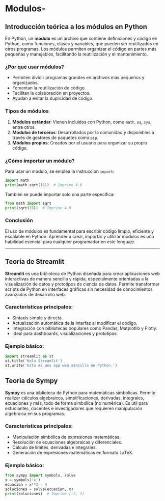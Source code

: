# Modulos-

## Introducción teórica a los módulos en Python

En Python, un **módulo** es un archivo que contiene definiciones y código en Python, como funciones, clases y variables, que pueden ser reutilizados en otros programas. Los módulos permiten organizar el código en partes más pequeñas y manejables, facilitando la reutilización y el mantenimiento.

### ¿Por qué usar módulos?
- Permiten dividir programas grandes en archivos más pequeños y organizados.
- Fomentan la reutilización de código.
- Facilitan la colaboración en proyectos.
- Ayudan a evitar la duplicidad de código.

### Tipos de módulos
1. **Módulos estándar**: Vienen incluidos con Python, como `math`, `os`, `sys`, entre otros.
2. **Módulos de terceros**: Desarrollados por la comunidad y disponibles a través de gestores de paquetes como `pip`.
3. **Módulos propios**: Creados por el usuario para organizar su propio código.

### ¿Cómo importar un módulo?
Para usar un módulo, se emplea la instrucción `import`:
```python
import math
print(math.sqrt(16))  # Imprime 4.0
```

También se puede importar solo una parte específica:
```python
from math import sqrt
print(sqrt(16))  # Imprime 4.0
```

### Conclusión
El uso de módulos es fundamental para escribir código limpio, eficiente y escalable en Python. Aprender a crear, importar y utilizar módulos es una habilidad esencial para cualquier programador en este lenguaje.

---

## Teoría de Streamlit

**Streamlit** es una biblioteca de Python diseñada para crear aplicaciones web interactivas de manera sencilla y rápida, especialmente orientadas a la visualización de datos y prototipos de ciencia de datos. Permite transformar scripts de Python en interfaces gráficas sin necesidad de conocimientos avanzados de desarrollo web.

### Características principales:
- Sintaxis simple y directa.
- Actualización automática de la interfaz al modificar el código.
- Integración con bibliotecas populares como Pandas, Matplotlib y Plotly.
- Ideal para dashboards, visualizaciones y prototipos.

### Ejemplo básico:
```python
import streamlit as st
st.title('Hola Streamlit')
st.write('Esta es una app web sencilla en Python.')
```

## Teoría de Sympy

**Sympy** es una biblioteca de Python para matemáticas simbólicas. Permite realizar cálculos algebraicos, simplificaciones, derivadas, integrales, ecuaciones y más, todo de forma simbólica (no numérica). Es útil para estudiantes, docentes e investigadores que requieren manipulación algebraica en sus programas.

### Características principales:
- Manipulación simbólica de expresiones matemáticas.
- Resolución de ecuaciones algebraicas y diferenciales.
- Cálculo de límites, derivadas e integrales.
- Generación de expresiones matemáticas en formato LaTeX.

### Ejemplo básico:
```python
from sympy import symbols, solve
x = symbols('x')
ecuacion = x**2 - 4
soluciones = solve(ecuacion, x)
print(soluciones)  # Imprime [-2, 2]
```
